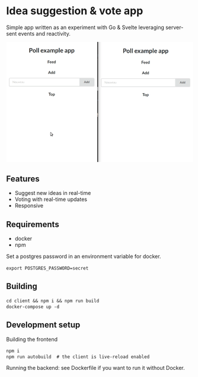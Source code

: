 # Idea suggestion & vote app

Simple app written as an experiment with Go & Svelte leveraging server-sent events and reactivity.

![](demo.gif)

## Features 
- Suggest new ideas in real-time
- Voting with real-time updates
- Responsive

## Requirements

- docker
- npm

Set a postgres password in an environment variable for docker.

`export POSTGRES_PASSWORD=secret`

## Building

```
cd client && npm i && npm run build
docker-compose up -d
```

## Development setup

Building the frontend

```cd client
npm i
npm run autobuild  # the client is live-reload enabled
```

Running the backend: see Dockerfile if you want to run it without Docker.